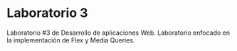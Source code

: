 # Laboratorio 3
Laboratorio #3 de Desarrollo de aplicaciones Web.
Laboratorio enfocado en la implementación de Flex y Media Queries.
